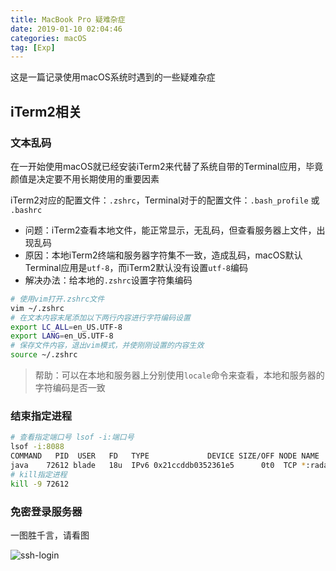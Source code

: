```yaml
---
title: MacBook Pro 疑难杂症
date: 2019-01-10 02:04:46
categories: macOS
tag: [Exp]
---
```


这是一篇记录使用macOS系统时遇到的一些疑难杂症

## iTerm2相关

### 文本乱码
在一开始使用macOS就已经安装iTerm2来代替了系统自带的Terminal应用，毕竟颜值是决定要不用长期使用的重要因素

iTerm2对应的配置文件：`.zshrc`，Terminal对于的配置文件：`.bash_profile` 或 `.bashrc`

* 问题：iTerm2查看本地文件，能正常显示，无乱码，但查看服务器上文件，出现乱码
* 原因：本地iTerm2终端和服务器字符集不一致，造成乱码，macOS默认Terminal应用是`utf-8`，而iTerm2默认没有设置`utf-8`编码
* 解决办法：给本地的`.zshrc`设置字符集编码

```bash
# 使用vim打开.zshrc文件
vim ~/.zshrc
# 在文本内容末尾添加以下两行内容进行字符编码设置
export LC_ALL=en_US.UTF-8  
export LANG=en_US.UTF-8
# 保存文件内容，退出vim模式，并使刚刚设置的内容生效
source ~/.zshrc
```

>帮助：可以在本地和服务器上分别使用`locale`命令来查看，本地和服务器的字符编码是否一致

### 结束指定进程

```bash
# 查看指定端口号 lsof -i:端口号
lsof -i:8088
COMMAND   PID  USER   FD   TYPE             DEVICE SIZE/OFF NODE NAME
java    72612 blade   18u  IPv6 0x21ccddb0352361e5      0t0  TCP *:radan-http (LISTEN)
# kill指定进程
kill -9 72612
```

### 免密登录服务器
一图胜千言，请看图

![ssh-login](https://res.cloudinary.com/incoder/image/upload/v1559382897/blog/ssh-login.png)